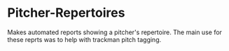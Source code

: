 # Pitcher-Repertoires
 Makes automated reports showing a pitcher's repertoire.  The main use for these reprts was to help with trackman pitch tagging.
